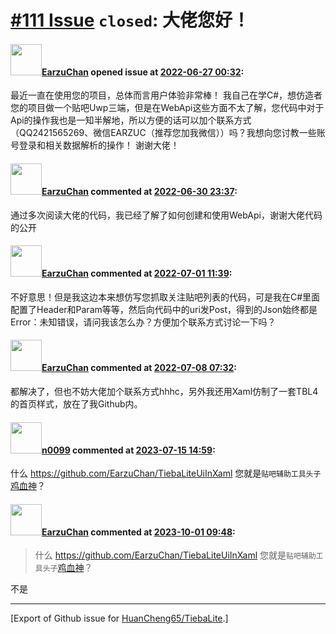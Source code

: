 # [\#111 Issue](https://github.com/HuanCheng65/TiebaLite/issues/111) `closed`: 大佬您好！

#### <img src="https://avatars.githubusercontent.com/u/63433558?u=ad367daa21f5265915216c054594ce22e94ec8d8&v=4" width="50">[EarzuChan](https://github.com/EarzuChan) opened issue at [2022-06-27 00:32](https://github.com/HuanCheng65/TiebaLite/issues/111):

最近一直在使用您的项目，总体而言用户体验非常棒！
我自己在学C#，想仿造者您的项目做一个贴吧Uwp三端，但是在WebApi这些方面不太了解，您代码中对于Api的操作我也是一知半解地，所以方便的话可以加个联系方式（QQ2421565269、微信EARZUC（推荐您加我微信））吗？我想向您讨教一些账号登录和相关数据解析的操作！
谢谢大佬！

#### <img src="https://avatars.githubusercontent.com/u/63433558?u=ad367daa21f5265915216c054594ce22e94ec8d8&v=4" width="50">[EarzuChan](https://github.com/EarzuChan) commented at [2022-06-30 23:37](https://github.com/HuanCheng65/TiebaLite/issues/111#issuecomment-1171772839):

通过多次阅读大佬的代码，我已经了解了如何创建和使用WebApi，谢谢大佬代码的公开

#### <img src="https://avatars.githubusercontent.com/u/63433558?u=ad367daa21f5265915216c054594ce22e94ec8d8&v=4" width="50">[EarzuChan](https://github.com/EarzuChan) commented at [2022-07-01 11:39](https://github.com/HuanCheng65/TiebaLite/issues/111#issuecomment-1172254221):

不好意思！但是我这边本来想仿写您抓取关注贴吧列表的代码，可是我在C#里面配置了Header和Param等等，然后向代码中的uri发Post，得到的Json始终都是Error：未知错误，请问我该怎么办？方便加个联系方式讨论一下吗？

#### <img src="https://avatars.githubusercontent.com/u/63433558?u=ad367daa21f5265915216c054594ce22e94ec8d8&v=4" width="50">[EarzuChan](https://github.com/EarzuChan) commented at [2022-07-08 07:32](https://github.com/HuanCheng65/TiebaLite/issues/111#issuecomment-1178655431):

都解决了，但也不妨大佬加个联系方式hhhc，另外我还用Xaml仿制了一套TBL4的首页样式，放在了我Github内。

#### <img src="https://avatars.githubusercontent.com/u/13030387?u=b18d797ff4ab4819de469d0e4928e00ed95caf26&v=4" width="50">[n0099](https://github.com/n0099) commented at [2023-07-15 14:59](https://github.com/HuanCheng65/TiebaLite/issues/111#issuecomment-1636793851):

什么 https://github.com/EarzuChan/TiebaLiteUiInXaml
您就是`贴吧辅助工具头子`[鸡血神](https://github.com/bakasnow)？

#### <img src="https://avatars.githubusercontent.com/u/63433558?u=ad367daa21f5265915216c054594ce22e94ec8d8&v=4" width="50">[EarzuChan](https://github.com/EarzuChan) commented at [2023-10-01 09:48](https://github.com/HuanCheng65/TiebaLite/issues/111#issuecomment-1742025476):

> 什么 https://github.com/EarzuChan/TiebaLiteUiInXaml
> 您就是`贴吧辅助工具头子`[鸡血神](https://github.com/bakasnow)？

不是


-------------------------------------------------------------------------------



[Export of Github issue for [HuanCheng65/TiebaLite](https://github.com/HuanCheng65/TiebaLite).]
